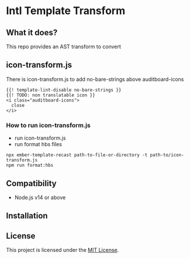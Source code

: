 # Intl Template Transform

## What it does?

This repo provides an AST transform to convert

## icon-transform.js

There is icon-transform.js to add no-bare-strings above auditboard-icons

```
{{! template-lint-disable no-bare-strings }}
{{! TODO: non translatable icon }}
<i class="auditboard-icons">
  close
</i>
```

### How to run icon-transform.js

- run icon-transform.js
- run format hbs files

```
npx ember-template-recast path-to-file-or-directory -t path-to/icon-transform.js
npm run format:hbs
```

## Compatibility

- Node.js v14 or above

## Installation

## License

This project is licensed under the [MIT License](LICENSE.md).
